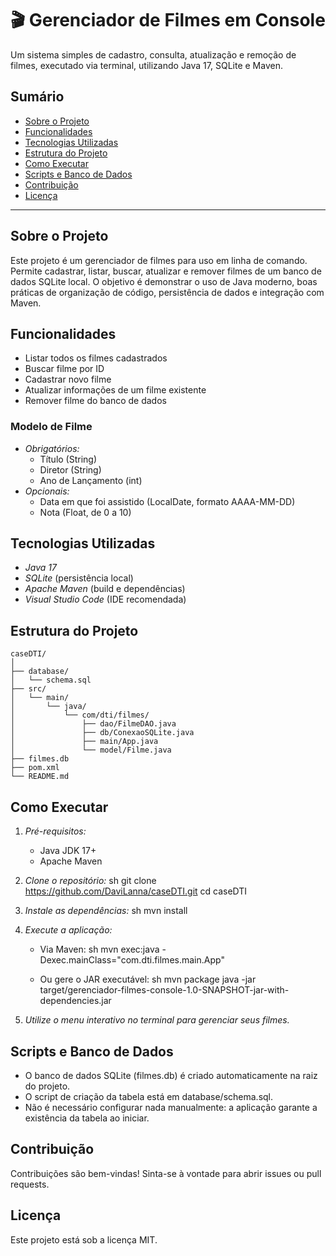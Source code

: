 # 🎬 Gerenciador de Filmes em Console

Um sistema simples de cadastro, consulta, atualização e remoção de filmes, executado via terminal, utilizando Java 17, SQLite e Maven.

## Sumário

- [Sobre o Projeto](#sobre-o-projeto)
- [Funcionalidades](#funcionalidades)
- [Tecnologias Utilizadas](#tecnologias-utilizadas)
- [Estrutura do Projeto](#estrutura-do-projeto)
- [Como Executar](#como-executar)
- [Scripts e Banco de Dados](#scripts-e-banco-de-dados)
- [Contribuição](#contribuição)
- [Licença](#licença)

---

## Sobre o Projeto

Este projeto é um gerenciador de filmes para uso em linha de comando. Permite cadastrar, listar, buscar, atualizar e remover filmes de um banco de dados SQLite local. O objetivo é demonstrar o uso de Java moderno, boas práticas de organização de código, persistência de dados e integração com Maven.

## Funcionalidades

- Listar todos os filmes cadastrados
- Buscar filme por ID
- Cadastrar novo filme
- Atualizar informações de um filme existente
- Remover filme do banco de dados

### Modelo de Filme

- *Obrigatórios:*
	- Título (String)
	- Diretor (String)
	- Ano de Lançamento (int)
- *Opcionais:*
	- Data em que foi assistido (LocalDate, formato AAAA-MM-DD)
	- Nota (Float, de 0 a 10)

## Tecnologias Utilizadas

- *Java 17*
- *SQLite* (persistência local)
- *Apache Maven* (build e dependências)
- *Visual Studio Code* (IDE recomendada)

## Estrutura do Projeto

```
caseDTI/
│
├── database/
│   └── schema.sql
├── src/
│   └── main/
│       └── java/
│           └── com/dti/filmes/
│               ├── dao/FilmeDAO.java
│               ├── db/ConexaoSQLite.java
│               ├── main/App.java
│               └── model/Filme.java
├── filmes.db
├── pom.xml
└── README.md
```

## Como Executar

1. *Pré-requisitos:*
	 - Java JDK 17+
	 - Apache Maven

2. *Clone o repositório:*
	 sh
	 git clone https://github.com/DaviLanna/caseDTI.git
	 cd caseDTI
	 

3. *Instale as dependências:*
	 sh
	 mvn install
	 

4. *Execute a aplicação:*
	 - Via Maven:
		 sh
		 mvn exec:java -Dexec.mainClass="com.dti.filmes.main.App"
		 
	 - Ou gere o JAR executável:
		 sh
		 mvn package
		 java -jar target/gerenciador-filmes-console-1.0-SNAPSHOT-jar-with-dependencies.jar
		 

5. *Utilize o menu interativo no terminal para gerenciar seus filmes.*

## Scripts e Banco de Dados

- O banco de dados SQLite (filmes.db) é criado automaticamente na raiz do projeto.
- O script de criação da tabela está em database/schema.sql.
- Não é necessário configurar nada manualmente: a aplicação garante a existência da tabela ao iniciar.

## Contribuição

Contribuições são bem-vindas! Sinta-se à vontade para abrir issues ou pull requests.

## Licença

Este projeto está sob a licença MIT.
